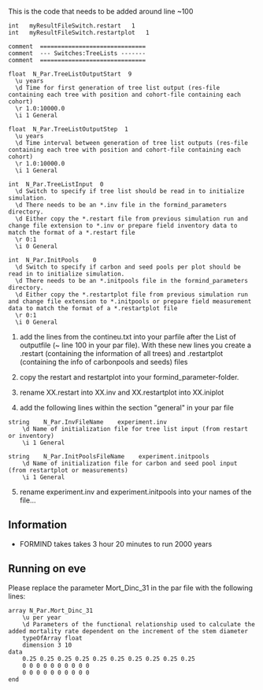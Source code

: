 This is the code that needs to be added around line ~100


```
int   myResultFileSwitch.restart   1
int   myResultFileSwitch.restartplot   1

comment  ==============================
comment  --- Switches:TreeLists -------
comment  ==============================

float  N_Par.TreeListOutputStart  9
  \u years
  \d Time for first generation of tree list output (res-file containing each tree with position and cohort-file containing each cohort)
  \r 1.0:10000.0
  \i 1 General

float  N_Par.TreeListOutputStep  1
  \u years
  \d Time interval between generation of tree list outputs (res-file containing each tree with position and cohort-file containing each cohort)
  \r 1.0:10000.0
  \i 1 General

int  N_Par.TreeListInput  0
  \d Switch to specify if tree list should be read in to initialize simulation. 
  \d There needs to be an *.inv file in the formind_parameters directory. 
  \d Either copy the *.restart file from previous simulation run and change file extension to *.inv or prepare field inventory data to match the format of a *.restart file
  \r 0:1
  \i 0 General
  
int  N_Par.InitPools    0
  \d Switch to specify if carbon and seed pools per plot should be read in to initialize simulation.
  \d There needs to be an *.initpools file in the formind_parameters directory.
  \d Either copy the *.restartplot file from previous simulation run and change file extension to *.initpools or prepare field measurement data to match the format of a *.restartplot file
  \r 0:1
  \i 0 General
```


1. add the lines from the contineu.txt into your parfile after the List of outputfile (~ line 100 in your par file). With these new lines you create a .restart (containing the information of all trees) and .restartplot (containing the info of carbonpools and seeds) files

2. copy the restart and restartplot into your formind_parameter-folder.

3. rename XX.restart into XX.inv and XX.restartplot into XX.iniplot

4. add the following lines within the section "general" in your par file
```
string    N_Par.InvFileName    experiment.inv
    \d Name of initialization file for tree list input (from restart or inventory)
    \i 1 General
    
string    N_Par.InitPoolsFileName    experiment.initpools
    \d Name of initialization file for carbon and seed pool input (from restartplot or measurements)
    \i 1 General
```
5. rename experiment.inv and experiment.initpools into your names of the file...

## Information 

- FORMIND takes takes 3 hour 20 minutes to run 2000 years

## Running on eve

Please replace the parameter Mort_Dinc_31 in the par file with the following lines: 
```
array N_Par.Mort_Dinc_31
    \u per year
    \d Parameters of the functional relationship used to calculate the added mortality rate dependent on the increment of the stem diameter
    typeOfArray float
    dimension 3 10
data
    0.25 0.25 0.25 0.25 0.25 0.25 0.25 0.25 0.25 0.25
    0 0 0 0 0 0 0 0 0 0
    0 0 0 0 0 0 0 0 0 0
end

```